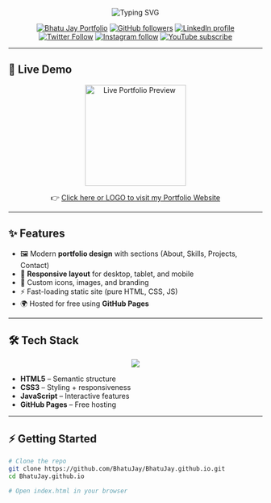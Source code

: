 <!-- Banner -->
<p align="center">
  <img src="https://readme-typing-svg.herokuapp.com?size=30&duration=3000&color=00F700&center=true&vCenter=true&width=900&lines=Welcome+to+My+Portfolio!;Built+with+HTML+%2B+CSS+%2B+JavaScript;Showcasing+My+Projects+%26+Skills;Clean+Design+%7C+Responsive+UI+%7C+Modern+Look" alt="Typing SVG" />
</p>

<!-- Social Links -->
<p align="center">
  <a href="https://bhatujay.github.io"><img src="https://img.shields.io/badge/BhatuJay-Portfolio-brightgreen?labelColor=white" alt="Bhatu Jay Portfolio"></a>
  <a href="https://github.com/BhatuJay"><img src="https://img.shields.io/github/followers/BhatuJay?style=social&label=github" alt="GitHub followers"></a>
  <a href="https://linkedin.com/in/jaybhatu"><img src="https://img.shields.io/badge/LinkedIn--blue?style=social&logo=linkedin" alt="LinkedIn profile"></a>
  <a href="https://x.com/AhirBhatuJay"><img src="https://img.shields.io/twitter/follow/AhirBhatuJay?style=social" alt="Twitter Follow"></a>
  <a href="https://instagram.com/jay_bhatu_2135"><img src="https://img.shields.io/badge/Instagram--pink?style=social&logo=instagram" alt="Instagram follow"></a>
  <a href="https://youtube.com/@bhatujay"><img src="https://img.shields.io/badge/YouTube--red?style=social&logo=youtube" alt="YouTube subscribe"></a>
</p>

---

## 🚀 Live Demo  

<p align="center">
  <a href="https://bhatujay.github.io" target="_blank">
    <img src="assets/BhatuJay.png" alt="Live Portfolio Preview" width="200" />
  </a>
</p>

<p align="center">
  👉 <a href="https://bhatujay.github.io" target="_blank">Click here or LOGO to visit my Portfolio Website</a>
</p>

---

## ✨ Features

- 🖼️ Modern **portfolio design** with sections (About, Skills, Projects, Contact)  
- 📱 **Responsive layout** for desktop, tablet, and mobile  
- 🎨 Custom icons, images, and branding  
- ⚡ Fast-loading static site (pure HTML, CSS, JS)  
- 🌍 Hosted for free using **GitHub Pages**  

---

## 🛠 Tech Stack

<p align="center">
  <img src="https://skillicons.dev/icons?i=html,css,js,git,github" />
</p>

- **HTML5** – Semantic structure  
- **CSS3** – Styling + responsiveness  
- **JavaScript** – Interactive features  
- **GitHub Pages** – Free hosting  

---

## ⚡ Getting Started

```bash
# Clone the repo
git clone https://github.com/BhatuJay/BhatuJay.github.io.git
cd BhatuJay.github.io

# Open index.html in your browser

